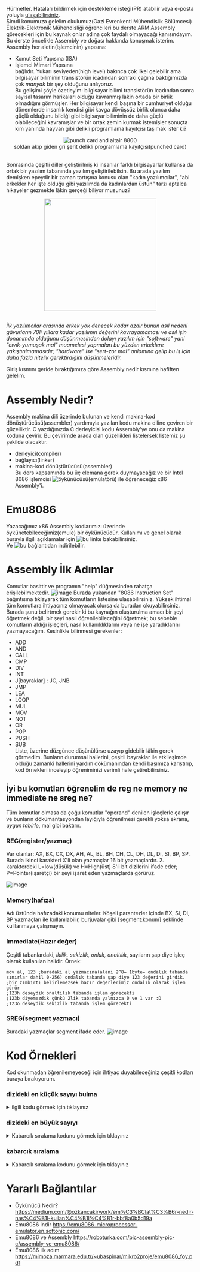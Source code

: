 Hürmetler. Hataları bildirmek için destekleme isteği(PR) atabilir veya e-posta yoluyla <a href="mailto:alpkut55@gmail.com">ulaşabilirsiniz</a>.<br/>
Şimdi konumuza gelelim okulumuz(Gazi Evrenkenti Mühendislik Bölümcesi) Elektrik-Elektronik Mühendisliği öğrencileri bu derste ARM Assembly görecekleri için bu kaynak onlar adına çok faydalı olmayacağı kanısındayım.
Bu derste öncelikle Assembly ve doğası hakkında konuşmak isterim. Assembly her aletin(işlemcinin) yapısına:
- Komut Seti Yapısına (ISA)
- İşlemci Mimari Yapısına<br/>
bağlıdır. Yukarı seviyeden(high level) bakınca çok ilkel gelebilir ama bilgisayar biliminin transistörün icadından sonraki çağına baktığımızda çok *manyak* bir şey olduğunu anlıyoruz.<br>
Bu gelişimi şöyle özetleyim: bilgisayar bilimi transistörün icadından sonra sayısal tasarım harikaları olduğu kavranmış lâkin ortada bir birlik olmadığını görmüşler. Her bilgisayar kendi başına bir cumhuriyet olduğu dönemlerde insanlık kendisi gibi kavga dövüşsüz birlik olunca daha güçlü olduğunu bildiği gibi bilgisayar biliminin de daha güçlü olabileceğini kavramışlar ve bir ortak zemin kurmak istemişler sonuçta kim yanında hayvan gibi delikli programlama kayıtçısı taşımak ister ki?<br>
<div style="margin-left:auto,margin-right: auto" align="center"><img src="https://i.ytimg.com/vi/wALFrUd6Ttw/hqdefault.jpg" alt="punch card and altair 8800"><br/>soldan akıp giden gri şerit delikli programlama kayıtçısı(punched card)<img/></div><br/>

Sonrasında çeşitli diller geliştirilmiş ki insanlar farklı bilgisayarlar kullansa da ortak bir yazılım tabanında yazılım geliştirilebilsin. Bu arada yazılım demişken epeydir bir zaman tartışma konusu olan "kadın yazılımcılar", "abi erkekler her işte olduğu gibi yazılımda da kadınlardan üstün" tarzı aptalca hikayeler gezmekte lâkin gerçeği biliyor musunuz?<br/>

<div style="margin-left:auto,margin-right: auto" align="center"><img width="300" src="https://media1.tenor.com/images/0d0077a13fff517c97916da3ccb27ec8/tenor.gif?itemid=17051074"/></div></br>

_İlk yazılımcılar arasında erkek yok denecek kadar azdır bunun  asıl nedeni gâvurların 70li yıllara kadar yazılımın değerini kavrayamaması ve asıl işin donanımda olduğunu düşünmesinden dolayı yazılım için "software" yani "cıvık-yumuşak mal" muamelesi yapmaları bu yüzden erkeklere yakıştırılmamasıdır; "hardware" ise "sert-zor mal" anlamına gelip bu iş için daha fazla nitelik gerektirdiğini düşünmeleridir._</br>

Giriş kısmını geride bıraktığımıza göre Assembly nedir kısmına hafiften gelelim.

# Assembly Nedir?
Assembly makina dili üzerinde bulunan ve kendi makina-kod dönüştürücüsü(assembler) yardımıyla yazılan kodu makina diline çeviren bir güzelliktir. C yazdığınızda C derleyicisi kodu Assembly'ye onu da makina koduna çevirir. Bu çevirimde arada olan güzellikleri listelersek listemiz şu şekilde olacaktır.
- derleyici(compiler)
- bağlayıcı(linker) 
- makina-kod dönüştürücüsü(assembler)<br/>
Bu ders kapsamında bu üç elemana gerek duymayacağız ve bir Intel 8086 işlemcisi ![öykünücüsü(emülatörü)](https://medium.com/@ozkancakirwork/em%C3%BClat%C3%B6r-nedir-nas%C4%B1l-kullan%C4%B1l%C4%B1r-bbf8a0b5d19a) ile öğreneceğiz x86 Assembly'i.

# Emu8086
Yazacağımız x86 Assembly kodlarımızı üzerinde öykünetebileceğimiz(emule) bir öykünücüdür. Kullanımı ve genel olarak burayla ilgili açıklamalar için ![bu linke](https://roboturka.com/pic-assembly-pic-c/assembly-ve-emu8086/) bakabilirsiniz.</br>
Ve ![bu bağlantı](https://emu8086-microprocessor-emulator.en.softonic.com/)dan indirilebilir.

# Assembly İlk Adımlar
Komutlar basittir ve programın "help" düğmesinden rahatça erişilebilmektedir.
![image](https://user-images.githubusercontent.com/44534126/113336434-16312e80-932f-11eb-96c6-66de733c2bb8.png)
Burada yukarıdan "8086 Instruction Set" bağıntısına tıklayarak tüm komutların listesine ulaşabilirsiniz.
Yüksek ihtimal tüm komutlara ihtiyacınız olmayacak olursa da buradan okuyabilirsiniz.
Burada şunu belirtmek gerekir ki bu kaynağın oluşturulma amacı bir şeyi öğretmek değil, bir şeyi nasıl öğrenilebileceğini öğretmek; bu sebeble komutların aldığı işleçleri, nasıl kullanıldıklarını veya ne işe yaradıklarını yazmayacağım.
Kesinlikle bilinmesi gerekenler:
- ADD
- AND
- CALL
- CMP
- DIV
- INT
- J[bayraklar] : JC, JNB
- JMP
- LEA
- LOOP
- MUL
- MOV
- NOT
- OR
- POP
- PUSH
- SUB
<br/>Liste, üzerine düzgünce düşünülürse uzayıp gidebilir lâkin gerek görmedim. Bunların durumsal hallerini, çeşitli bayraklar ile etkileşimde olduğu zamanki hallerini yardım dökümanından kendi başımıza karıştırıp, kod örnekleri inceleyip öğreniminizi verimli hale getirebilirsiniz.

## İyi bu komutları öğrenelim de reg ne memory ne immediate ne sreg ne?
Tüm komutlar olmasa da çoğu komutlar "operand" denilen işleçlerle çalışır ve bunların dökümantasyondan layığıyla öğrenilmesi gerekli yoksa ekrana, _uygun tabirle_, mal gibi baktırır. 

### REG(register/yazmaç) 
Var olanlar: AX, BX, CX, DX, AH, AL, BL, BH, CH, CL, DH, DL, DI, SI, BP, SP.
Burada ikinci karakteri X'li olan yazmaçlar 16 bit yazmaçlardır. 2. karakterdeki L=low(düşük) ve H=High(üst) 8'li bit dizilerini ifade eder; P=Pointer(işaretçi) bir şeyi işaret eden yazmaçlarda görürüz.

![image](https://user-images.githubusercontent.com/44534126/113339744-9e193780-9333-11eb-9d17-dbb3fd69ee22.png)

### Memory(hafıza)
Adı üstünde hafızadaki konumu niteler. Köşeli parantezler içinde  BX, SI, DI, BP yazmaçları ile kullanılabilir, burjuvalar gibi [segment:konum] şeklinde kulllanmaya çalışmayın.  

### Immediate(Hazır değer)
Çeşitli tabanlardaki, _ikilik, sekizlik, onluk, onaltılık_, sayıların şap diye işleç olarak kullanılan halidir.
Örnek:
```assembly
mov al, 123 ;buradaki al yazmacına(alanı 2^8= 1byte= ondalık tabanda sınırlar dahil 0-256) ondalık tabanda şap diye 123 değerini girdik.
;bir zımbırtı belirlemezsek hazır değerlerimiz ondalık olarak işlem görür
;123h deseydik onaltılık tabanda işlem görecekti
;123b diyemezdik çünkü 2lik tabanda yalnızca 0 ve 1 var :D
;123o deseydik sekizlik tabanda işlem görecekti
```
### SREG(segment yazmacı)
Buradaki yazmaçlar segment ifade eder.
![image](https://user-images.githubusercontent.com/44534126/113344836-48945900-933a-11eb-83a7-e5874600bcc6.png)


# Kod Örnekleri
Kod okunmadan öğrenilemeyeceği için ihtiyaç duyabileceğiniz çeşitli kodları buraya bırakıyorum.

### dizideki en küçük sayıyı bulma
<details><summary>ilgili kodu görmek için tıklayınız</summary>
<p> 
          
```assembly 
org 100h
lea bx, data        ; datanin bellege yerlestirilmeye baslandigi adres
mov si, 0           ; incelecek indisi tutan zımbırtı
mov cx, 5           ; loop kontrolu için cx'e değer ataması gerekmektedir
mov al, [bx]        ; dizimizin ilk elemanını al'ye atıyoruz
;         burada al kullanılması sebebi sayıların 256dan küçük olması ve 256dan küçük olduğunda
;         birden fazla mov komutu ile ax'e atama yaparsak önce al'ye sonra sonra ah'ye atacak sonra işler karışacaktır. 
;         arada böyle olur çok takmayın.
enkucukbul:
    mov dl, [bx+si] ; ilk eleman al'de tutuluyor, dl'de sonraki elemana bakılacak.
    cmp al, dl      ; bir sonraki eleman daha mı küçük? (1)
    jg kucukdegistir; bir sonraki eleman daha küçükse kucukdegistir'e atla (2)
    inc si          ; kaynak indisi(source index) arttır
    loop enkucukbul ; cx=cx-1, jmp enkucukbul
    jmp bulundu     ; bulundu'ya atla, eğer bunu yazmasaydık döngü bittiğinde alttan satır satır işlemeye devam ederdi.
kucukdegistir: 
    mov al, 0       ; biz ayağımızı denk alalım
    mov al, dl      ; dl daha küçüktü ya ondan onu al'ye alıyoruz çünkü küçük sayıyı al'de tutmamız gerek (1)'deki ve (2)'deki mantıktan ötürü
    inc si          ; si artacak uleyn
    loop enkucukbul ; cx=cx-1, jmp enkucukbul
bulundu:
    ret
data db 12, 20, 10, 14, 5
    end       
```
</p>
</details>          
          
          
          
### dizideki en büyük sayıyı
<details><summary>Kabarcık sıralama kodunu görmek için tıklayınız</summary><p>

```assembly
org 100h
lea bx, data        ; datanin bellege yerlestirilmeye baslandigi adres
mov si, 0           ; incelecek indisi tutan zımbırtı
mov cx, 5           ; loop kontrolu için cx'e değer ataması gerekmektedir
mov al, [bx]        ; dizimizin ilk elemanını al'ye atıyoruz
;         burada al kullanılması sebebi sayıların 256dan küçük olması ve 256dan küçük olduğunda
;         birden fazla mov komutu ile ax'e atama yaparsak önce al'ye sonra sonra ah'ye atacak sonra işler karışacaktır.
;         arada böyle olur çok takmayın.
enbuyukbul:
mov dl, [bx+si] ; ilk eleman al'de tutuluyor, dl'de sonraki elemana bakılacak.
cmp al, dl      ; bir sonraki eleman daha mı büyük? (1)
jl buyukdegistir; bir sonraki eleman daha büyükse büyükdegistir'e atla (2)
inc si          ; kaynak indisi(source index) arttır
loop enbuyukbul ; cx=cx-1, jmp enbuyukbul
jmp bulundu     ; bulundu'ya atla, eğer bunu yazmasaydık döngü bittiğinde alttan satır satır işlemeye devam ederdi.
buyukdegistir:
mov al, 0       ; biz ayağımızı denk alalım
mov al, dl      ; dl daha büyüktü ya ondan onu al'ye alıyoruz çünkü büyük sayıyı al'de tutmamız gerek (1)'deki ve (2)'deki mantıktan ötürü
inc si          ; si artacak uleyn
loop enbuyukbul ; cx=cx-1, jmp enbuyukbul
bulundu:
ret
data db 12, 20, 10, 14, 5
end
```
</p></details>

### kabarcık sıralama
<details><summary>Kabarcık sıralama kodunu görmek için tıklayınız</summary>
<p>
Buyrunuz

```assembly
org 100h ; programı başlatmak için
lea bx, dizi ; dizi adlı değişkenin ilk elemanının adresini bx'e atadık
mov si, 0 ; indexleri gezmek için si yazmacını kullandık
mov cx, 0 ; burada loop kullanmak istemediğim için cx = 0 ataması gerçekleştirdim,
          ; peki loop kullansaydım buraya ihtiyaç var mıydı?
          ; yoksa varsa gene 0 mı olması gerekirdi?
          
karsilastir: ; okunabilirliği arttırmak ve oradan oraya zıplamak için etiket(label)li çalıştık
    mov al, [bx+si]     ; al = dizi[i] buradaki si=i
    inc si              ; i++
    mov dl, [bx+si]     ; dl = dizi[++i]
    cmp al, dl          ; al-dl ? Bayraklara düşecek sonuçlar
    jg  degistir        ; "Jump Greater" ilk işleç daha büyükse atla anlamına gelir: (ZF = 0) ve (SF = OF) 
    jmp bakiver         ; eğer ilk işleç daha büyük değilse "bakiver" etiketine atlanacak
    
degistir:               ; değerleri değiştiriyoruz
    dec si              ; si yazmacındaki değer 1 azalacak
    mov [bx+si], dl     
    inc si
    mov [bx+si], al
    jmp bakiver
    
bakiver:
    mov ax, 4           ; son indexi olan 4
    cmp ax, si          ; si yazmacındaki değer index kontrolu için
    jg karsilastir      ; index kontrolu
    inc cx              ; her tur sonu cx yazmacındaki değer kaçıncı turda olunduğunun kontrolu için
    mov si, cx          ; her tur sonu bir sonraki tur değerinden çizgisel taramaya devam ediyor
    cmp cx, 4           ; son turu olan 4'ü kontrol ediyor 
    jg bitir
    
bitir:
    ret
    
dizi db 1,3,2,5,4       ; byte dizisi - buradaki db ifadesi "DefineByte" anlamına gelmektedir. 
end
```
</p>
</details>


# Yararlı Bağlantılar
- Öykünücü Nedir? https://medium.com/@ozkancakirwork/em%C3%BClat%C3%B6r-nedir-nas%C4%B1l-kullan%C4%B1l%C4%B1r-bbf8a0b5d19a
- Emu8086 indir https://emu8086-microprocessor-emulator.en.softonic.com/
- Emu8086 ve Assembly https://roboturka.com/pic-assembly-pic-c/assembly-ve-emu8086/
- Emu8086 ilk adım https://mimoza.marmara.edu.tr/~ubaspinar/mikro2proje/emu8086_foy.pdf

